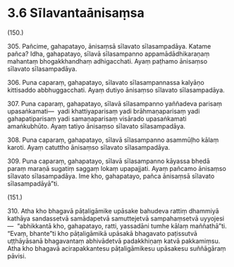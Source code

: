 

# 3.6 Sīlavantaānisaṃsa



(150.)

305\. Pañcime, gahapatayo, ānisaṃsā sīlavato sīlasampadāya. Katame pañca? Idha, gahapatayo, sīlavā sīlasampanno appamādādhikaraṇaṃ mahantaṃ bhogakkhandhaṃ adhigacchati. Ayaṃ paṭhamo ānisaṃso sīlavato sīlasampadāya.

306\. Puna caparaṃ, gahapatayo, sīlavato sīlasampannassa kalyāṇo kittisaddo abbhuggacchati. Ayaṃ dutiyo ānisaṃso sīlavato sīlasampadāya.

307\. Puna caparaṃ, gahapatayo, sīlavā sīlasampanno yaññadeva parisaṃ upasaṅkamati—  yadi khattiyaparisaṃ yadi brāhmaṇaparisaṃ yadi gahapatiparisaṃ yadi samaṇaparisaṃ visārado upasaṅkamati amaṅkubhūto. Ayaṃ tatiyo ānisaṃso sīlavato sīlasampadāya.

308\. Puna caparaṃ, gahapatayo, sīlavā sīlasampanno asammūḷho kālaṃ karoti. Ayaṃ catuttho ānisaṃso sīlavato sīlasampadāya.

309\. Puna caparaṃ, gahapatayo, sīlavā sīlasampanno kāyassa bhedā paraṃ maraṇā sugatiṃ saggaṃ lokaṃ upapajjati. Ayaṃ pañcamo ānisaṃso sīlavato sīlasampadāya. Ime kho, gahapatayo, pañca ānisaṃsā sīlavato sīlasampadāyā”ti.

(151.)

310\. Atha kho bhagavā pāṭaligāmike upāsake bahudeva rattiṃ dhammiyā kathāya sandassetvā samādapetvā samuttejetvā sampahaṃsetvā uyyojesi—  “abhikkantā kho, gahapatayo, ratti, yassadāni tumhe kālaṃ maññathā”ti. “Evaṃ, bhante”ti kho pāṭaligāmikā upāsakā bhagavato paṭissutvā uṭṭhāyāsanā bhagavantaṃ abhivādetvā padakkhiṇaṃ katvā pakkamiṃsu. Atha kho bhagavā acirapakkantesu pāṭaligāmikesu upāsakesu suññāgāraṃ pāvisi.



